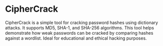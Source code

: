 # CipherCrack
CipherCrack is a simple tool for cracking password hashes using dictionary attacks. It supports MD5, SHA-1, and SHA-256 algorithms. This tool helps demonstrate how weak passwords can be cracked by comparing hashes against a wordlist. Ideal for educational and ethical hacking purposes.
